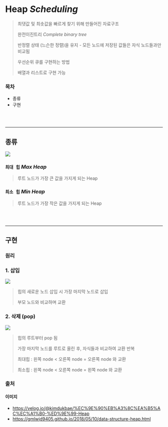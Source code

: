 # Heap *Scheduling*

> 최댓값 및 최솟값을 빠르게 찾기 위해 만들어진 자료구조
>
> 완전이진트리 *Complete binary tree*
>
> 반정렬 상태 (느슨한 정렬)을 유지 - 모든 노드에 저장된 값들은 자식 노드들과만 비교됨
>
> 우선순위 큐를 구현하는 방법
>
> 배열과 리스트로 구현 가능

### 목차
- 종류
- 구현

<br/><br/>

---
## 종류

![](https://media.vlpt.us/images/kimdukbae/post/707f9139-5e48-477d-855f-d9c0a82a08a5/image.png)

### `최대 힙` *Max Heap*

> 루트 노드가 가장 큰 값을 가지게 되는 Heap



### `최소 힙` *Min Heap*

> 루트 노드가 가장 작은 값을 가지게 되는 Heap

<br/><br/>

---
## 구현

### 원리

### 1. 삽입
![](https://gmlwjd9405.github.io/images/data-structure-heap/maxheap-insertion.png)

> 힙의 새로운 노드 삽입 시 가장 마지막 노드로 삽입
>
> 부모 노드와 비교하며 교환

### 2. 삭제 (pop)
![](https://gmlwjd9405.github.io/images/data-structure-heap/maxheap-delete.png)

> 힙의 루트부터 pop 됨
>
> 가장 마지막 노드를 루트로 올린 후, 자식들과 비교하여 교환 반복
>
> 최대힙 : 왼쪽 node < 오른쪽 node = 오른쪽 node 와 교환
>
> 최소힙 : 왼쪽 node < 오른쪽 node = 왼쪽 node 와 교환

### 출처
#### 이미지
- https://velog.io/@kimdukbae/%EC%9E%90%EB%A3%8C%EA%B5%AC%EC%A1%B0-%ED%9E%99-Heap
- https://gmlwjd9405.github.io/2018/05/10/data-structure-heap.html